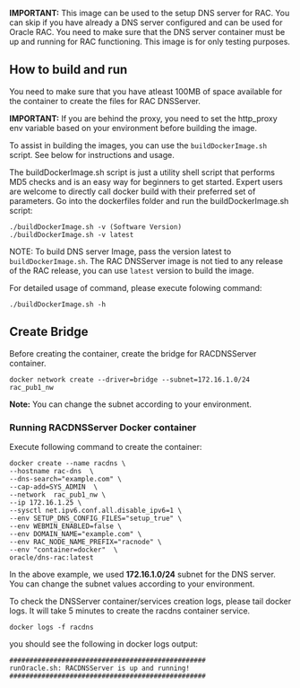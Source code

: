 **IMPORTANT:** This image can be used to the setup DNS server for RAC. You can skip if you have already a DNS server configured and can be used for Oracle RAC. You need to make sure that the DNS server container must be up and running for RAC functioning. This image is for only testing purposes.

## How to build and run
You need to make sure that you have atleast 100MB of space available for the container to create the files for RAC DNSServer.

**IMPORTANT:** If you are behind the proxy, you need to set the http_proxy env variable based on your environment before building the image.

To assist in building the images, you can use the `buildDockerImage.sh` script. See below for instructions and usage.

The buildDockerImage.sh script is just a utility shell script that performs MD5 checks and is an easy way for beginners to get started. Expert users are welcome to directly call docker build with their preferred set of parameters. Go into the dockerfiles folder and run the buildDockerImage.sh script:

```
./buildDockerImage.sh -v (Software Version)
./buildDockerImage.sh -v latest
```
NOTE: To build DNS server Image, pass the version latest to `buildDockerImage.sh`. The RAC DNSServer image is not tied to any release of the RAC release, you can use `latest` version to build the image.

For detailed usage of command, please execute folowing command:

`./buildDockerImage.sh -h`

## Create Bridge
Before creating the container, create the bridge for RACDNSServer container.

```
docker network create --driver=bridge --subnet=172.16.1.0/24 rac_pub1_nw
```
**Note:** You can change the subnet according to your environment.

### Running RACDNSServer Docker container
Execute following command to create the container:

```
docker create --name racdns \
--hostname rac-dns  \
--dns-search="example.com" \
--cap-add=SYS_ADMIN  \
--network  rac_pub1_nw \
--ip 172.16.1.25 \
--sysctl net.ipv6.conf.all.disable_ipv6=1 \
--env SETUP_DNS_CONFIG_FILES="setup_true" \
--env WEBMIN_ENABLED=false \
--env DOMAIN_NAME="example.com" \
--env RAC_NODE_NAME_PREFIX="racnode" \
--env "container=docker"  \
oracle/dns-rac:latest
```

In the above example, we used **172.16.1.0/24** subnet for the DNS server. You can change the subnet values according to your environment.

To check the DNSServer container/services creation logs, please tail docker logs. It will take 5 minutes to create the racdns container service.

```
docker logs -f racdns
```

you should see the following in docker logs output:

```
#################################################
runOracle.sh: RACDNSServer is up and running!
#################################################
```
